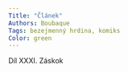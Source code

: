 ```yaml
---
Title: "Článek"
Authors: Boubaque
Tags: bezejmenný hrdina, komiks
Color: green
---
```

Díl XXXI. Záskok
